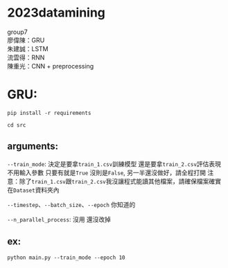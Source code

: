 # 2023datamining
group7  
廖偉陳：GRU  
朱建誠：LSTM  
流雲得：RNN  
陳重光：CNN + preprocessing  

GRU:
===
```shell
pip install -r requirements
```
```shell
cd src
```

arguments:
----------
`--train_mode`: 決定是要拿`train_1.csv`訓練模型 還是要拿`train_2.csv`評估表現
  不用輸入參數 只要有就是`True` 沒則是`False`, 另一半還沒做好，請全程打開
  注意：除了`train_1.csv`跟`train_2.csv`我沒讓程式能讀其他檔案，請確保檔案確實在`Dataset`資料夾內

`--timestep`、`--batch_size`、`--epoch` 你知道的

`--n_parallel_process`: 沒用 還沒改掉

ex:
---
```shell
python main.py --train_mode --epoch 10
```
